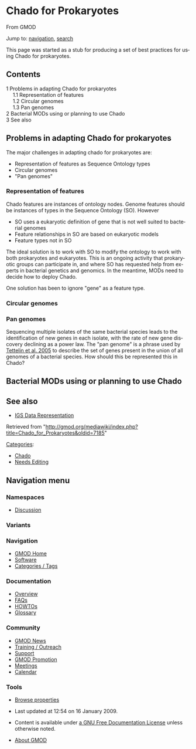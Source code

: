 <div id="mw-page-base" class="noprint">

</div>

<div id="mw-head-base" class="noprint">

</div>

<div id="content" class="mw-body" role="main">

<span id="top"></span>

<div id="mw-js-message" style="display:none;">

</div>



# <span dir="auto">Chado for Prokaryotes</span>

<div id="bodyContent">

<div id="siteSub">

From GMOD

</div>

<div id="contentSub">

</div>

<div id="jump-to-nav" class="mw-jump">

Jump to: [navigation](#mw-navigation), [search](#p-search)

</div>

<div id="mw-content-text" class="mw-content-ltr" lang="en" dir="ltr">

This page was started as a stub for producing a set of best practices
for using Chado for prokaryotes.

<div id="toc" class="toc">

<div id="toctitle">

## Contents

</div>

- [<span class="tocnumber">1</span> <span class="toctext">Problems in
  adapting Chado for
  prokaryotes</span>](#Problems_in_adapting_Chado_for_prokaryotes)
  - [<span class="tocnumber">1.1</span>
    <span class="toctext">Representation of
    features</span>](#Representation_of_features)
  - [<span class="tocnumber">1.2</span> <span class="toctext">Circular
    genomes</span>](#Circular_genomes)
  - [<span class="tocnumber">1.3</span> <span class="toctext">Pan
    genomes</span>](#Pan_genomes)
- [<span class="tocnumber">2</span> <span class="toctext">Bacterial MODs
  using or planning to use
  Chado</span>](#Bacterial_MODs_using_or_planning_to_use_Chado)
- [<span class="tocnumber">3</span> <span class="toctext">See
  also</span>](#See_also)

</div>

## <span id="Problems_in_adapting_Chado_for_prokaryotes" class="mw-headline">Problems in adapting Chado for prokaryotes</span>

The major challenges in adapting chado for prokaryotes are:

- Representation of features as Sequence Ontology types
- Circular genomes
- "Pan genomes"

### <span id="Representation_of_features" class="mw-headline">Representation of features</span>

Chado features are instances of ontology nodes. Genome features should
be instances of types in the Sequence Ontology (SO). However

- SO uses a eukaryotic definition of gene that is not well suited to
  bacterial genomes
- Feature relationships in SO are based on eukaryotic models
- Feature types not in SO

The ideal solution is to work with SO to modify the ontology to work
with both prokaryotes and eukaryotes. This is an ongoing activity that
prokaryotic groups can participate in, and where SO has requested help
from experts in bacterial genetics and genomics. In the meantime, MODs
need to decide how to deploy Chado.

One solution has been to ignore "gene" as a feature type.

### <span id="Circular_genomes" class="mw-headline">Circular genomes</span>

### <span id="Pan_genomes" class="mw-headline">Pan genomes</span>

Sequencing multiple isolates of the same bacterial species leads to the
identification of new genes in each isolate, with the rate of new gene
discovery declining as a power law. The "pan genome" is a phrase used by
<a href="http://dx.doi.org/10.1073/pnas.0506758102"
class="external text" rel="nofollow">Tettelin et al. 2005</a> to
describe the set of genes present in the union of all genomes of a
bacterial species. How should this be represented this in Chado?

## <span id="Bacterial_MODs_using_or_planning_to_use_Chado" class="mw-headline">Bacterial MODs using or planning to use Chado</span>

## <span id="See_also" class="mw-headline">See also</span>

- [IGS Data
  Representation](IGS_Data_Representation "IGS Data Representation")

</div>

<div class="printfooter">

Retrieved from
"<http://gmod.org/mediawiki/index.php?title=Chado_for_Prokaryotes&oldid=7185>"

</div>

<div id="catlinks" class="catlinks">

<div id="mw-normal-catlinks" class="mw-normal-catlinks">

[Categories](Special:Categories "Special:Categories"):

- [Chado](Category:Chado "Category:Chado")
- [Needs Editing](Category:Needs_Editing "Category:Needs Editing")

</div>

</div>

<div class="visualClear">

</div>

</div>

</div>

<div id="mw-navigation">

## Navigation menu

<div id="mw-head">



<div id="left-navigation">

<div id="p-namespaces" class="vectorTabs" role="navigation"
aria-labelledby="p-namespaces-label">

### Namespaces


- <span id="ca-talk"><a
  href="http://gmod.org/mediawiki/index.php?title=Talk:Chado_for_Prokaryotes&amp;action=edit&amp;redlink=1"
  accesskey="t"
  title="Discussion about the content page [t]">Discussion</a></span>

</div>

<div id="p-variants" class="vectorMenu emptyPortlet" role="navigation"
aria-labelledby="p-variants-label">

### 

### Variants[](#)

<div class="menu">

</div>

</div>

</div>





</div>

</div>

</div>

<div id="mw-panel">

<div id="p-logo" role="banner">

<a href="Main_Page"
style="background-image: url(../images/GMOD-cogs.png);"
title="Visit the main page"></a>

</div>

<div id="p-Navigation" class="portal" role="navigation"
aria-labelledby="p-Navigation-label">

### Navigation

<div class="body">

- <span id="n-GMOD-Home">[GMOD Home](Main_Page)</span>
- <span id="n-Software">[Software](GMOD_Components)</span>
- <span id="n-Categories-.2F-Tags">[Categories /
  Tags](Categories)</span>

</div>

</div>

<div id="p-Documentation" class="portal" role="navigation"
aria-labelledby="p-Documentation-label">

### Documentation

<div class="body">

- <span id="n-Overview">[Overview](Overview)</span>
- <span id="n-FAQs">[FAQs](Category:FAQ)</span>
- <span id="n-HOWTOs">[HOWTOs](Category:HOWTO)</span>
- <span id="n-Glossary">[Glossary](Glossary)</span>

</div>

</div>

<div id="p-Community" class="portal" role="navigation"
aria-labelledby="p-Community-label">

### Community

<div class="body">

- <span id="n-GMOD-News">[GMOD News](GMOD_News)</span>
- <span id="n-Training-.2F-Outreach">[Training /
  Outreach](Training_and_Outreach)</span>
- <span id="n-Support">[Support](Support)</span>
- <span id="n-GMOD-Promotion">[GMOD Promotion](GMOD_Promotion)</span>
- <span id="n-Meetings">[Meetings](Meetings)</span>
- <span id="n-Calendar">[Calendar](Calendar)</span>

</div>

</div>

<div id="p-tb" class="portal" role="navigation"
aria-labelledby="p-tb-label">

### Tools

<div class="body">


- <span id="t-smwbrowselink"><a href="Special:Browse/Chado_for_Prokaryotes" rel="smw-browse">Browse
  properties</a></span>


</div>

</div>

</div>

</div>

<div id="footer" role="contentinfo">

- <span id="footer-info-lastmod">Last updated at 12:54 on 16 January
  2009.</span>
<!-- - <span id="footer-info-viewcount">16,084 page views.</span> -->
- <span id="footer-info-copyright">Content is available under
  <a href="http://www.gnu.org/licenses/fdl-1.3.html" class="external"
  rel="nofollow">a GNU Free Documentation License</a> unless otherwise
  noted.</span>

<!-- -->

- <span id="footer-places-about">[About
  GMOD](GMOD:About "GMOD:About")</span>

<!-- -->






</div>
